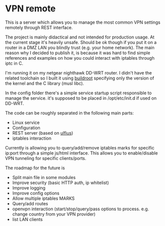 # VPN remote
This is a server which allows you to manage the most common VPN settings remotely through REST interface.

The project is mainly didactical and not intended for production usage.
At the current stage it's heavily unsafe.
Should be ok though if you put it on a router in a DMZ LAN you blindly trust (e.g. your home network).
The main reason why I decided to publish it, is because it was hard to find simple references and examples on how you could interact with iptables through iptc in C.

I'm running it on my netgear nighthawk DD-WRT router. 
I didn't have the related toolchain so I built it using [buildroot](https://buildroot.org/) specifying only the version of the kernel and the C library (musl libc).

In the config folder there's a simple service startup script responsible to manage the service. it's supposed to be placed in /opt/etc/init.d if used on DD-WRT.

The code can be roughly separated in the following main parts:
* Linux service
* Configuration
* REST server (based on [ulfius](https://github.com/babelouest/ulfius))
* iptables interaction

Currently is allowing you to query/add/remove iptables marks for specific ip:port through a simple js/html interface.
This allows you to enable/disable VPN tunneling for specific clients/ports.
 
The roadmap for the future is
* Split main file in some modules
* Improve security (basic HTTP auth, ip whitelist)
* Improve logging
* Improve config options
* Allow multiple iptables MARKS
* Query/add routes
* openvpn interaction (start/stop/query/pass options to process. e.g. change country from your VPN provider)
* list LAN clients
